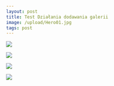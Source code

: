 ```yaml
---
layout: post
title: Test Działania dodawania galerii
image: /upload/Hero01.jpg
tags: post
---
```



![](/upload/Hero01.jpg)

![](/upload/background.png)

![](/upload/logo.png)

![](/upload/Hero01.jpg)

